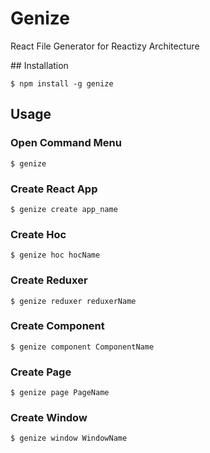 # Genize

React File Generator for Reactizy Architecture

## Installation

```
$ npm install -g genize
```

## Usage

### Open Command Menu

```
$ genize
```

### Create React App

```
$ genize create app_name
```

### Create Hoc

```
$ genize hoc hocName
```

### Create Reduxer

```
$ genize reduxer reduxerName
```

### Create Component

```
$ genize component ComponentName
```

### Create Page

```
$ genize page PageName
```

### Create Window

```
$ genize window WindowName
```

